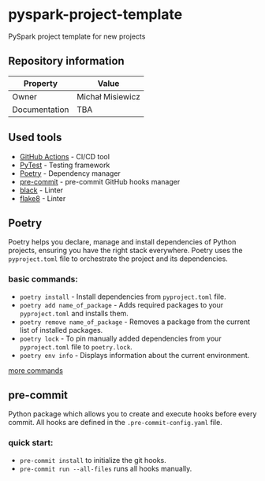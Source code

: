# pyspark-project-template

PySpark project template for new projects

## Repository information

| Property      | Value            |
|---------------|------------------|
| Owner         | Michał Misiewicz |
| Documentation | TBA              |


## Used tools

- [GitHub Actions](https://docs.github.com/en/actions/quickstart) - CI/CD tool
- [PyTest](https://docs.pytest.org/en/7.2.x/) - Testing framework
- [Poetry](https://python-poetry.org/docs/) - Dependency manager
- [pre-commit](https://pre-commit.com) - pre-commit GitHub hooks manager
- [black](https://black.readthedocs.io) - Linter
- [flake8](https://flake8.pycqa.org) - Linter

## Poetry

Poetry helps you declare, manage and install dependencies of Python projects, ensuring you have the right stack
everywhere. Poetry uses the `pyproject.toml` file to orchestrate the project and its dependencies.

### basic commands:

- `poetry install` - Install dependencies from `pyproject.toml` file.
- `poetry add name_of_package` - Adds required packages to your `pyproject.toml` and installs them.
- `poetry remove name_of_package` - Removes a package from the current list of installed packages.
- `poetry lock` - To pin manually added dependencies from your `pyproject.toml` file to `poetry.lock`.
- `poetry env info` - Displays information about the current environment.

[more commands](https://python-poetry.org/docs/cli/#install)

## pre-commit

Python package which allows you to create and execute hooks before every commit. All hooks are defined in the `.pre-commit-config.yaml` file.

### quick start:

- `pre-commit install` to initialize the git hooks.
- `pre-commit run --all-files` runs all hooks manually.
